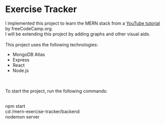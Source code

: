 <h1>Exercise Tracker</h1>
I implemented this project to learn the MERN stack from a <a href="https://www.youtube.com/watch?v=7CqJlxBYj-M">YouTube tutorial</a> by freeCodeCamp.org.<br>
I will be extending this project by adding graphs and other visual aids.<br><br>
This project uses the following technologies:
<ul>
<li>MongoDB Atlas</li>
<li>Express</li>
<li>React</li>
<li>Node.js</li>
</ul>
<br><br>
To start the project, run the following commands: <br><br>

npm start<br>
cd /mern-exercise-tracker/backend<br>
nodemon server<br>
